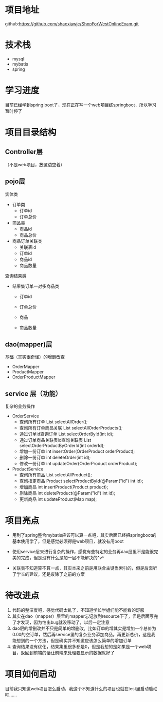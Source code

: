 # 项目地址

github:https://github.com/shaoxiawjc/ShopForWestOnlineExam.git



# 技术栈

* mysql
* mybatis
* spring



# 学习进度

目前已经学到spring boot了，现在正在写一个web项目练springboot，所以学习暂时停了





# 项目目录结构

## Controller层

（不是web项目，放这边空着）



## pojo层

实体类

* 订单类
  * 订单id
  * 订单总价
* 商品类
  * 商品id
  * 商品总价
* 商品订单关联类
  * 关联表id
  * 订单id
  * 商品id
  * 商品数量



查询结果类

* 结果集订单一对多商品类

  * 订单id

  * 订单总价

  * 商品

  * 商品数量



## dao(mapper)层

基础（其实很奇怪）的增删改查

* OrderMapper
* ProductMapper
* OrderProductMapper



## service 层（功能）

复杂的业务操作

* OrderService
  * 查询所有订单  List<ResultOrderProduct> selectAllOrder();
  * 查询所有订单商品关联 List<OrderProduct> selectAllOrderProducts();
  * 通过订单id查询订单 List<ResultOrderProduct> selectOrderById(int id);
  * 通过订单商品关联表id查询关联表 List<OrderProduct> selectOrderProductByOrderId(int orderId);
  * 增加一份订单 int insertOrder(OrderProduct orderProduct);
  * 删除一份订单 int deleteOrder(int id);
  * 修改一份订单 int updateOrder(OrderProduct orderProduct);
* ProductService
  * 查询所有商品 List<Product> selectAllProduct();
  * 查询指定商品 Product selectProductById(@Param("id") int id);
  * 增加商品 int insertProduct(Product product);
  * 删除商品 int deleteProduct(@Param("id") int id);
  * 更新商品 int updateProduct(Map map);









# 项目亮点

* 用到了spring整合mybatis应该可以算一点吧，其实后面已经把springboot的基本使用学了，但是感觉必须得是web项目，就没有用boot

* 使用service层来进行复杂的操作，感觉有些特定的业务再dao层里不是能很完美的完成，但是没有什么是加一层不能解决的^v^
* 关联表不知道算不算一点，其实本来之前是用联合主键当索引的，但是后面听了学长的建议，还是废除了之前的方案





# 待改进点

1. 代码的整洁度吧，感觉代码太乱了，不知道学长学姐们能不能看的舒服
2. 其实在dao（mapper）层里的mapper忘记放到resource下了，但是后面写完了才发现，因为怕出bug就没移动了，以后一定注意
3. dao层的增删改并不只是简单的增删改，比如订单的增其实是增加一个总价为0.00的空订单，然后再service里的复杂业务添加商品，再更新总价，这是我能想到的一个方法，但是确实并不知道应该怎么简单的增加订单
4. 查询结果没有优化，结果集里很多都是0，但是我想的是如果是一个web项目，返回到前端的话让前端来处理要显示的数据就好了





# 项目如何启动

目前我只知道web项目怎么启动，我这个不知道什么的项目也就在test里启动启动吧......







